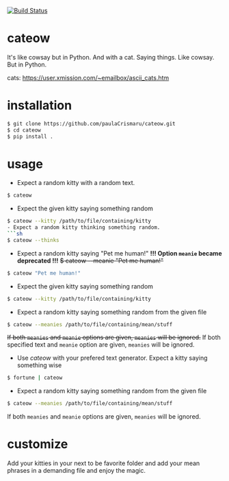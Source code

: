 [![Build Status](https://travis-ci.org/paulaCrismaru/cateow.svg?branch=master)](https://travis-ci.org/paulaCrismaru/cateow)
# cateow
It's like cowsay but in Python. And with a cat. Saying things. Like cowsay. But in Python.

cats: https://user.xmission.com/~emailbox/ascii_cats.htm

# installation
```sh
$ git clone https://github.com/paulaCrismaru/cateow.git
$ cd cateow
$ pip install .
```

# usage
- Expect a random kitty with a random text.
```sh
$ cateow
```
- Expect the given kitty saying something random
```sh
$ cateow --kitty /path/to/file/containing/kitty
- Expect a random kitty thinking something random.
```sh
$ cateow --thinks
```
- Expect a random kitty saying "Pet me human!"
**!!! Option `meanie` became deprecated !!!**
~~$ cateow --meanie "Pet me human!"~~
```sh
$ cateow "Pet me human!"
```
- Expect the given kitty saying something random
```sh
$ cateow --kitty /path/to/file/containing/kitty
```
- Expect a random kitty saying something random from the given file
```sh
$ cateow --meanies /path/to/file/containing/mean/stuff
```
~~If both `meanies` and `meanie` options are given, `meanies` will be ignored.~~
If both specified text and `meanie` option are given, `meanies` will be ignored.

- Use _cateow_ with your prefered text generator. Expect a kitty saying something wise
```sh
$ fortune | cateow
```
- Expect a random kitty saying something random from the given file
```sh
$ cateow --meanies /path/to/file/containing/mean/stuff
```

If both `meanies` and `meanie` options are given, `meanies` will be ignored.

# customize
Add your kitties in your next to be favorite folder and add your mean phrases in a demanding file and enjoy the magic.
